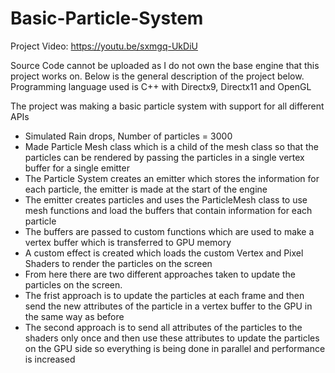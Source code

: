 # Basic-Particle-System
Project Video:
https://youtu.be/sxmgq-UkDiU

Source Code cannot be uploaded as I do not own the base engine that this project works on.
Below is the general description of the project below. Programming language used is C++ with Directx9, Directx11 and OpenGL

The project was making a basic particle system with support for all different APIs

* Simulated Rain drops, Number of particles = 3000
* Made Particle Mesh class which is a child of the mesh class so that the particles can be rendered by passing the particles in a single vertex buffer for a single emitter
* The Particle System creates an emitter which stores the information for each particle, the emitter is made at the start of the engine
* The emitter creates particles and uses the ParticleMesh class to use mesh functions and load the buffers that contain information for each particle
* The buffers are passed to custom functions which are used to make a vertex buffer which is transferred to GPU memory
* A custom effect is created which loads the custom Vertex and Pixel Shaders to render the particles on the screen
* From here there are two different approaches taken to update the particles on the screen.
* The frist approach is to update the particles at each frame and then send the new attributes of the particle in a vertex buffer to the GPU in the same way as before
* The second approach is to send all attributes of the particles to the shaders only once and then use these attributes to update the particles on the GPU side so everything is being done in parallel and performance is increased
